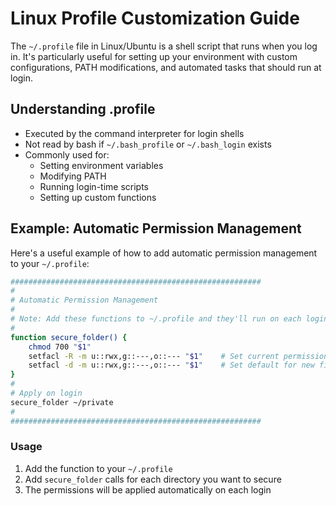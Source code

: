 # Linux Profile Customization Guide

The `~/.profile` file in Linux/Ubuntu is a shell script that runs when you log in. It's particularly useful for setting up your environment with custom configurations, PATH modifications, and automated tasks that should run at login.

## Understanding .profile

- Executed by the command interpreter for login shells
- Not read by bash if `~/.bash_profile` or `~/.bash_login` exists
- Commonly used for:
  - Setting environment variables
  - Modifying PATH
  - Running login-time scripts
  - Setting up custom functions

## Example: Automatic Permission Management

Here's a useful example of how to add automatic permission management to your `~/.profile`:

```bash
########################################################
#
# Automatic Permission Management
#
# Note: Add these functions to ~/.profile and they'll run on each login
#
function secure_folder() {
    chmod 700 "$1"
    setfacl -R -m u::rwx,g::---,o::--- "$1"    # Set current permissions
    setfacl -d -m u::rwx,g::---,o::--- "$1"    # Set default for new files
}
#
# Apply on login
secure_folder ~/private
#
########################################################
```

### Usage

1. Add the function to your `~/.profile`
2. Add `secure_folder` calls for each directory you want to secure
3. The permissions will be applied automatically on each login
